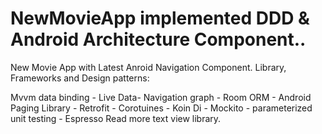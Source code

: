 # NewMovieApp implemented DDD & Android Architecture Component..
New Movie App with Latest Anroid Navigation Component.
Library, Frameworks and Design patterns:

Mvvm data binding - Live Data- Navigation graph - Room ORM - Android Paging Library -
Retrofit - Corotuines - Koin Di - Mockito - parameterized unit testing - Espresso
Read more text view library.
